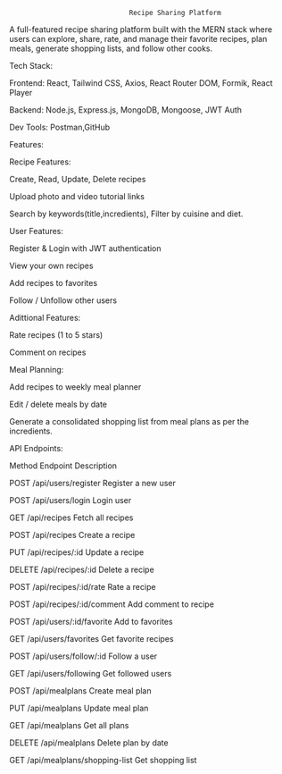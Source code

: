             
                                  Recipe Sharing Platform

A full-featured recipe sharing platform built with the MERN stack where users can explore, share, rate, and manage their favorite recipes, plan meals, generate shopping lists, and follow other cooks.

Tech Stack:

Frontend: React, Tailwind CSS, Axios, React Router DOM, Formik, React Player

Backend: Node.js, Express.js, MongoDB, Mongoose, JWT Auth

Dev Tools: Postman,GitHub

Features:

 Recipe Features:

 Create, Read, Update, Delete recipes

 Upload photo and video tutorial links

 Search by keywords(title,incredients), Filter by cuisine and diet.
 
 User Features:

 Register & Login with JWT authentication

 View your own recipes
 
 Add recipes to favorites

 Follow / Unfollow other users

 Adittional Features:

 Rate recipes (1 to 5 stars)

 Comment on recipes

 Meal Planning:

 Add recipes to weekly meal planner

 Edit / delete meals by date

 Generate a consolidated shopping list from meal plans as per the incredients.

 API Endpoints:

Method	          Endpoint	                  Description

POST	       /api/users/register	         Register a new user

POST	       /api/users/login	             Login user

GET	           /api/recipes	                 Fetch all recipes

POST	       /api/recipes	                 Create a recipe

PUT	           /api/recipes/:id	             Update a recipe

DELETE	       /api/recipes/:id	             Delete a recipe

POST	       /api/recipes/:id/rate	     Rate a recipe

POST	       /api/recipes/:id/comment	     Add comment to recipe

POST	       /api/users/:id/favorite	     Add to favorites

GET	           /api/users/favorites	         Get favorite recipes

POST	       /api/users/follow/:id	     Follow a user

GET	           /api/users/following	         Get followed users

POST	       /api/mealplans	             Create meal plan

PUT	           /api/mealplans	             Update meal plan

GET	           /api/mealplans	             Get all plans

DELETE	       /api/mealplans	             Delete plan by date

GET	           /api/mealplans/shopping-list	 Get shopping list